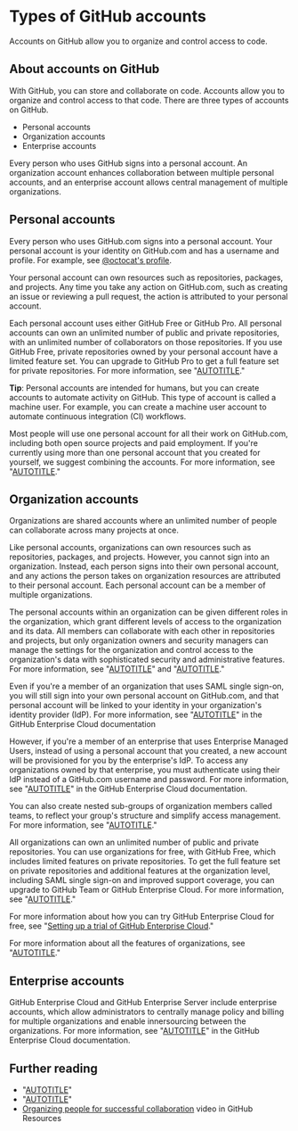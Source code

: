 # Types of GitHub accounts

Accounts on GitHub allow you to organize and control access to code.

## About accounts on GitHub

With GitHub, you can store and collaborate on code. Accounts allow you to organize and control access to that code. There are three types of accounts on GitHub.
- Personal accounts
- Organization accounts
- Enterprise accounts

Every person who uses GitHub signs into a personal account. An organization account enhances collaboration between multiple personal accounts, and an enterprise account allows central management of multiple organizations.

## Personal accounts

Every person who uses GitHub.com signs into a personal account. Your personal account is your identity on GitHub.com and has a username and profile. For example, see [@octocat's profile](https://github.com/octocat).

Your personal account can own resources such as repositories, packages, and projects. Any time you take any action on GitHub.com, such as creating an issue or reviewing a pull request, the action is attributed to your personal account.

Each personal account uses either GitHub Free or GitHub Pro. All personal accounts can own an unlimited number of public and private repositories, with an unlimited number of collaborators on those repositories. If you use GitHub Free, private repositories owned by your personal account have a limited feature set. You can upgrade to GitHub Pro to get a full feature set for private repositories. For more information, see "[AUTOTITLE](/get-started/learning-about-github/githubs-plans)." 

<div class="ghd-spotlight ghd-spotlight-tip border rounded-1 my-3 p-3 f5 color-border-accent-emphasis color-bg-accent">

**Tip**: Personal accounts are intended for humans, but you can create accounts to automate activity on GitHub. This type of account is called a machine user. For example, you can create a machine user account to automate continuous integration (CI) workflows.

</div>

Most people will use one personal account for all their work on GitHub.com, including both open source projects and paid employment. If you're currently using more than one personal account that you created for yourself, we suggest combining the accounts. For more information, see "[AUTOTITLE](/account-and-profile/setting-up-and-managing-your-personal-account-on-github/managing-your-personal-account/merging-multiple-personal-accounts)."

## Organization accounts

Organizations are shared accounts where an unlimited number of people can collaborate across many projects at once.

Like personal accounts, organizations can own resources such as repositories, packages, and projects. However, you cannot sign into an organization. Instead, each person signs into their own personal account, and any actions the person takes on organization resources are attributed to their personal account. Each personal account can be a member of multiple organizations.

The personal accounts within an organization can be given different roles in the organization, which grant different levels of access to the organization and its data. All members can collaborate with each other in repositories and projects, but only organization owners and security managers can manage the settings for the organization and control access to the organization's data with sophisticated security and administrative features. For more information, see "[AUTOTITLE](/organizations/managing-peoples-access-to-your-organization-with-roles/roles-in-an-organization)" and "[AUTOTITLE](/organizations/keeping-your-organization-secure)."

Even if you're a member of an organization that uses SAML single sign-on, you will still sign into your own personal account on GitHub.com, and that personal account will be linked to your identity in your organization's identity provider (IdP). For more information, see "[AUTOTITLE](/enterprise-cloud@latest/authentication/authenticating-with-saml-single-sign-on/about-authentication-with-saml-single-sign-on)" in the GitHub Enterprise Cloud documentation

However, if you're a member of an enterprise that uses Enterprise Managed Users, instead of using a personal account that you created, a new account will be provisioned for you by the enterprise's IdP. To access any organizations owned by that enterprise, you must authenticate using their IdP instead of a GitHub.com username and password. For more information, see "[AUTOTITLE](/enterprise-cloud@latest/admin/identity-and-access-management/using-enterprise-managed-users-for-iam/about-enterprise-managed-users)" in the GitHub Enterprise Cloud documentation.

You can also create nested sub-groups of organization members called teams, to reflect your group's structure and simplify access management. For more information, see "[AUTOTITLE](/organizations/organizing-members-into-teams/about-teams)."

All organizations can own an unlimited number of public and private repositories. You can use organizations for free, with GitHub Free, which includes limited features on private repositories. To get the full feature set on private repositories and additional features at the organization level, including SAML single sign-on and improved support coverage, you can upgrade to GitHub Team or GitHub Enterprise Cloud. For more information, see "[AUTOTITLE](/get-started/learning-about-github/githubs-plans)."

For more information about how you can try GitHub Enterprise Cloud for free, see "[Setting up a trial of GitHub Enterprise Cloud](/get-started/signing-up-for-github/setting-up-a-trial-of-github-enterprise-cloud)."

For more information about all the features of organizations, see "[AUTOTITLE](/organizations/collaborating-with-groups-in-organizations/about-organizations)."

## Enterprise accounts

GitHub Enterprise Cloud and GitHub Enterprise Server include enterprise accounts, which allow administrators to centrally manage policy and billing for multiple organizations and enable innersourcing between the organizations. For more information, see "[AUTOTITLE](/enterprise-cloud@latest/admin/overview/about-enterprise-accounts)" in the GitHub Enterprise Cloud documentation.

## Further reading

- "[AUTOTITLE](/get-started/signing-up-for-github/signing-up-for-a-new-github-account)"
- "[AUTOTITLE](/organizations/collaborating-with-groups-in-organizations/creating-a-new-organization-from-scratch)"
- [Organizing people for successful collaboration](https://vimeo.com/333786093) video in GitHub Resources
